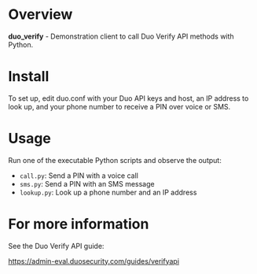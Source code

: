 # Overview

**duo_verify** - Demonstration client to call Duo Verify API methods
with Python.

# Install

To set up, edit duo.conf with your Duo API keys and host, an IP
address to look up, and your phone number to receive a PIN over voice
or SMS.

# Usage

Run one of the executable Python scripts and observe the output:

* `call.py`: Send a PIN with a voice call
* `sms.py`: Send a PIN with an SMS message
* `lookup.py`: Look up a phone number and an IP address

# For more information

See the Duo Verify API guide:

<https://admin-eval.duosecurity.com/guides/verifyapi>
